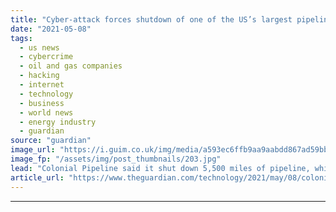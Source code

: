 ```yaml
---
title: "Cyber-attack forces shutdown of one of the US’s largest pipelines"
date: "2021-05-08"
tags: 
  - us news
  - cybercrime
  - oil and gas companies
  - hacking
  - internet
  - technology
  - business
  - world news
  - energy industry
  - guardian
source: "guardian"
image_url: "https://i.guim.co.uk/img/media/a593ec6ffb9aa9aabdd867ad59bbcfe002aa29ba/0_117_3504_2102/master/3504.jpg?width=460&quality=85&auto=format&fit=max&s=106941c09397499dae4b11c1c8ab2632"
image_fp: "/assets/img/post_thumbnails/203.jpg"
lead: "Colonial Pipeline said it shut down 5,500 miles of pipeline, which carries 45% of the east coast’s fuel suppliesOne of the largest pipelines in the US has been shut down after an apparent cyber-attack, its operator has said.Colonial Pipeline said it ..."
article_url: "https://www.theguardian.com/technology/2021/may/08/colonial-pipeline-cyber-attack-shutdown"
---
```


---
